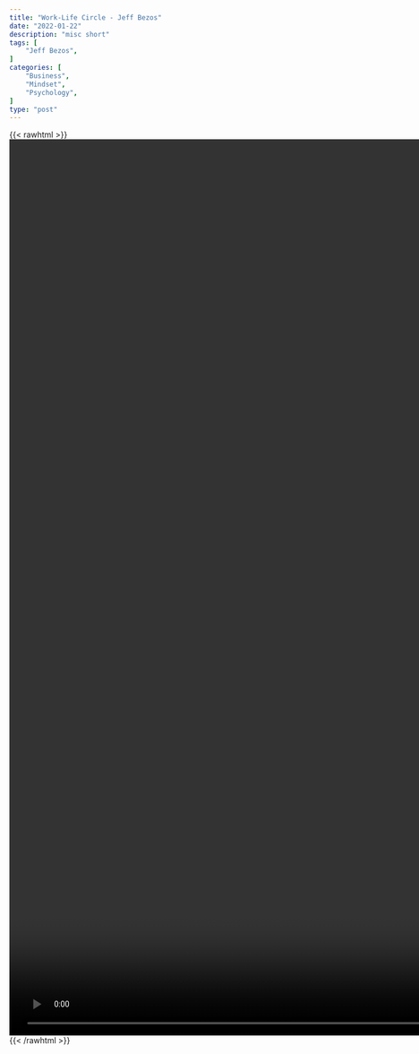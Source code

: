 ```yaml
---
title: "Work-Life Circle - Jeff Bezos"
date: "2022-01-22"
description: "misc short"
tags: [
    "Jeff Bezos",
]
categories: [
    "Business",
    "Mindset",
    "Psychology",
]
type: "post"
---
```

{{< rawhtml >}}
    <video style="height:40vh;width:auto" overflow="hidden" controls>
        <source src="https://clips.dev00ps.com/MISC/bezos1.mp4" type="video/mp4"> 
    </video>
{{< /rawhtml >}}    